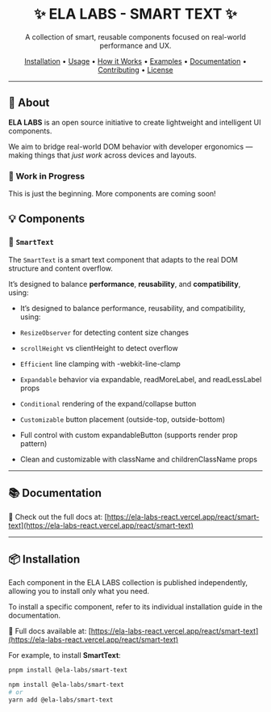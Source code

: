 <h1 align="center">✨ ELA LABS - SMART TEXT ✨</h1>

<p align="center">
  A collection of smart, reusable components focused on real-world performance and UX.
</p>

<p align="center">
  <a href="#📦-installation">Installation</a> •
  <a href="#🚀-usage">Usage</a> •
  <a href="#🛠️-how-it-works">How it Works</a> •
  <a href="#🧩-examples">Examples</a> •
  <a href="#📚-documentation">Documentation</a> •
  <a href="#🤝-contributing">Contributing</a> •
  <a href="#🪪-license">License</a>
</p>

---

## 🧪 About

**ELA LABS** is an open source initiative to create lightweight and intelligent UI components.

We aim to bridge real-world DOM behavior with developer ergonomics — making things that _just work_ across devices and layouts.

### 🚧 Work in Progress

This is just the beginning. More components are coming soon!

## 💡 Components

### 🥡 `SmartText`

The `SmartText` is a smart text component that adapts to the real DOM structure and content overflow.

It’s designed to balance **performance**, **reusability**, and **compatibility**, using:

- It’s designed to balance performance, reusability, and compatibility, using:

- `ResizeObserver` for detecting content size changes

- `scrollHeight` vs clientHeight to detect overflow

- `Efficient` line clamping with -webkit-line-clamp

- `Expandable` behavior via expandable, readMoreLabel, and readLessLabel props

- `Conditional` rendering of the expand/collapse button

- `Customizable` button placement (outside-top, outside-bottom)

- Full control with custom expandableButton (supports render prop pattern)

- Clean and customizable with className and childrenClassName props

---

## 📚 Documentation

📘 Check out the full docs at: [https://ela-labs-react.vercel.app/react/smart-text](https://ela-labs-react.vercel.app/react/smart-text)

---

## 📦 Installation

Each component in the ELA LABS collection is published independently, allowing you to install only what you need.

To install a specific component, refer to its individual installation guide in the documentation.

📘 Full docs available at: [https://ela-labs-react.vercel.app/react/smart-text](https://ela-labs-react.vercel.app/react/smart-text)

For example, to install **SmartText**:

```bash
pnpm install @ela-labs/smart-text

npm install @ela-labs/smart-text
# or
yarn add @ela-labs/smart-text
```
